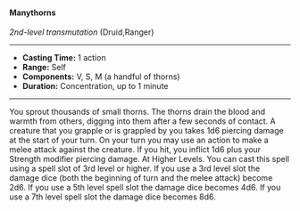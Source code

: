 #### Manythorns
*2nd-level transmutation* (Druid,Ranger)
___
- **Casting Time:** 1 action
- **Range:** Self
- **Components:** V, S, M (a handful of thorns)
- **Duration:** Concentration, up to 1 minute
---
You sprout thousands of small thorns. The thorns
drain the blood and warmth from others, digging
into them after a few seconds of contact. A creature
that you grapple or is grappled by you takes 1d6
piercing damage at the start of your turn. On your
turn you may use an action to make a melee attack
against the creature. If you hit, you inflict 1d6 plus
your Strength modifier piercing damage.
At Higher Levels. You can cast this spell using a
spell slot of 3rd level or higher. If you use a 3rd level
slot the damage dice (both the beginning of turn
and the melee attack) become 2d6. If you use a 5th
level spell slot the damage dice becomes 4d6. If you use a 7th level spell slot the damage dice becomes
8d6.

